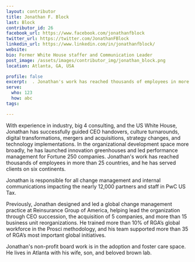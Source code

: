 ```yaml
---
layout: contributor
title: Jonathan F. Block
last: Block
contributor_id: 26
facebook_url: https://www.facebook.com/jonathanfblock
twitter_url: https://twitter.com/JonathanFBlock
linkedin_url: https://www.linkedin.com/in/jonathanfblock/
website: 
bio: Former White House staffer and Communication Leader
post_image: /assets/images/contributor_img/jonathan_block.png
location: Atlanta, GA, USA

profile: false
excerpt:  . Jonathan's work has reached thousands of employees in more than 25 countries, and he has served clients on six continents.
serve:
  who: 123
  how: abc
tags:

---
```

With experience in industry, big 4 consulting, and the US White House, Jonathan has successfully guided CEO handovers, culture turnarounds, digital transformations, mergers and acquisitions, strategy changes, and technology implementations. In the organizational development space more broadly, he has launched innovation greenhouses and led performance management for Fortune 250 companies. Jonathan's work has reached thousands of employees in more than 25 countries, and he has served clients on six continents.

Jonathan is responsible for all change management and internal communications impacting the nearly 12,000 partners and staff in PwC US Tax.

Previously, Jonathan designed and led a global change management practice at Reinsurance Group of America, helping lead the organization through CEO succession, the acquisition of 5 companies, and more than 15 business unit reorganizations. He trained more than 10% of RGA’s global workforce in the Prosci methodology, and his team supported more than 35 of RGA’s most important global initiatives.

Jonathan's non-profit board work is in the adoption and foster care space. He lives in Atlanta with his wife, son, and beloved brown lab. 